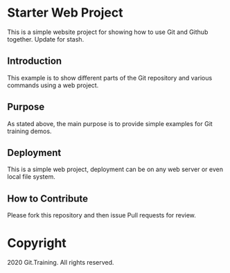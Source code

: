 # Starter Web Project

This is a simple website project for showing how to use Git and Github together.
Update for stash.
## Introduction

This example is to show different parts of the Git repository and various commands using a web project.

## Purpose

As stated above, the main purpose is to provide simple examples for Git training demos.

## Deployment

This is a simple web project, deployment can be on any web server or even local file system.

## How to Contribute

Please fork this repository and then issue Pull requests for review.

# Copyright

2020 Git.Training. All rights reserved.